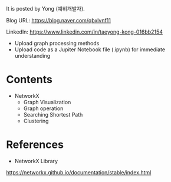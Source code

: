 
It is posted by Yong (예비개발자).

Blog URL: https://blog.naver.com/qbxlvnf11

LinkedIn: https://www.linkedin.com/in/taeyong-kong-016bb2154


- Upload graph processing methods
- Upload code as a Jupiter Notebook file (.ipynb) for immediate understanding


Contents
=============

- NetworkX
  - Graph Visualization
  - Graph operation
  - Searching Shortest Path
  - Clustering

References
=============

- NetworkX Library

https://networkx.github.io/documentation/stable/index.html
